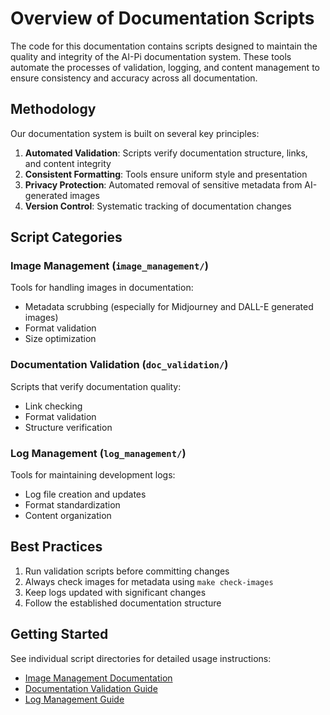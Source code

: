 # Overview of Documentation Scripts

The code for this documentation contains scripts designed to maintain the quality and integrity of the AI-Pi documentation system. These tools automate the processes of validation, logging, and content management to ensure consistency and accuracy across all documentation.

## Methodology

Our documentation system is built on several key principles:

1. **Automated Validation**: Scripts verify documentation structure, links, and content integrity
2. **Consistent Formatting**: Tools ensure uniform style and presentation
3. **Privacy Protection**: Automated removal of sensitive metadata from AI-generated images
4. **Version Control**: Systematic tracking of documentation changes

## Script Categories

### Image Management (`image_management/`)
Tools for handling images in documentation:
- Metadata scrubbing (especially for Midjourney and DALL-E generated images)
- Format validation
- Size optimization

### Documentation Validation (`doc_validation/`)
Scripts that verify documentation quality:
- Link checking
- Format validation
- Structure verification

### Log Management (`log_management/`)
Tools for maintaining development logs:
- Log file creation and updates
- Format standardization
- Content organization

## Best Practices

1. Run validation scripts before committing changes
2. Always check images for metadata using `make check-images`
3. Keep logs updated with significant changes
4. Follow the established documentation structure

## Getting Started

See individual script directories for detailed usage instructions:
- [Image Management Documentation](image_management/README.md)
- [Documentation Validation Guide](doc_validation/README.md)
- [Log Management Guide](log_management/README.md)

